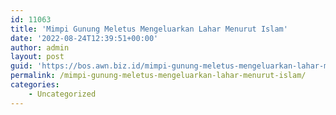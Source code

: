 ```yaml
---
id: 11063
title: 'Mimpi Gunung Meletus Mengeluarkan Lahar Menurut Islam'
date: '2022-08-24T12:39:51+00:00'
author: admin
layout: post
guid: 'https://bos.awn.biz.id/mimpi-gunung-meletus-mengeluarkan-lahar-menurut-islam/'
permalink: /mimpi-gunung-meletus-mengeluarkan-lahar-menurut-islam/
categories:
    - Uncategorized
---
```


